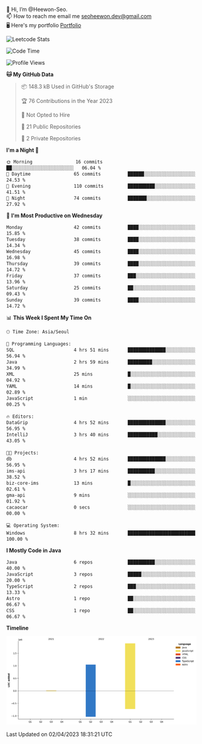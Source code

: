 👋 Hi, I’m @Heewon-Seo.  
📫 How to reach me email me seoheewon.dev@gmail.com   
🖥 Here's my portfolio [Portfolio](https://haileynotes.notion.site/HEEWON-SEO-f98fe97412ee4a6a94fd24fe6832f84c)

![Leetcode Stats](https://leetcode.card.workers.dev/?username=Heewon-Seo)

 <!--START_SECTION:waka-->
![Code Time](http://img.shields.io/badge/Code%20Time-367%20hrs%2050%20mins-blue)

![Profile Views](http://img.shields.io/badge/Profile%20Views-0-blue)

**🐱 My GitHub Data** 

> 📦 148.3 kB Used in GitHub's Storage 
 > 
> 🏆 76 Contributions in the Year 2023
 > 
> 🚫 Not Opted to Hire
 > 
> 📜 21 Public Repositories 
 > 
> 🔑 2 Private Repositories 
 > 
**I'm a Night 🦉** 

```text
🌞 Morning                16 commits          ██░░░░░░░░░░░░░░░░░░░░░░░   06.04 % 
🌆 Daytime                65 commits          ██████░░░░░░░░░░░░░░░░░░░   24.53 % 
🌃 Evening                110 commits         ██████████░░░░░░░░░░░░░░░   41.51 % 
🌙 Night                  74 commits          ███████░░░░░░░░░░░░░░░░░░   27.92 % 
```
📅 **I'm Most Productive on Wednesday** 

```text
Monday                   42 commits          ████░░░░░░░░░░░░░░░░░░░░░   15.85 % 
Tuesday                  38 commits          ████░░░░░░░░░░░░░░░░░░░░░   14.34 % 
Wednesday                45 commits          ████░░░░░░░░░░░░░░░░░░░░░   16.98 % 
Thursday                 39 commits          ████░░░░░░░░░░░░░░░░░░░░░   14.72 % 
Friday                   37 commits          ███░░░░░░░░░░░░░░░░░░░░░░   13.96 % 
Saturday                 25 commits          ██░░░░░░░░░░░░░░░░░░░░░░░   09.43 % 
Sunday                   39 commits          ████░░░░░░░░░░░░░░░░░░░░░   14.72 % 
```


📊 **This Week I Spent My Time On** 

```text
🕑︎ Time Zone: Asia/Seoul

💬 Programming Languages: 
SQL                      4 hrs 51 mins       ██████████████░░░░░░░░░░░   56.94 % 
Java                     2 hrs 59 mins       █████████░░░░░░░░░░░░░░░░   34.99 % 
XML                      25 mins             █░░░░░░░░░░░░░░░░░░░░░░░░   04.92 % 
YAML                     14 mins             █░░░░░░░░░░░░░░░░░░░░░░░░   02.89 % 
JavaScript               1 min               ░░░░░░░░░░░░░░░░░░░░░░░░░   00.25 % 

🔥 Editors: 
DataGrip                 4 hrs 52 mins       ██████████████░░░░░░░░░░░   56.95 % 
IntelliJ                 3 hrs 40 mins       ███████████░░░░░░░░░░░░░░   43.05 % 

🐱‍💻 Projects: 
db                       4 hrs 52 mins       ██████████████░░░░░░░░░░░   56.95 % 
ims-api                  3 hrs 17 mins       ██████████░░░░░░░░░░░░░░░   38.52 % 
biz-core-ims             13 mins             █░░░░░░░░░░░░░░░░░░░░░░░░   02.61 % 
gma-api                  9 mins              ░░░░░░░░░░░░░░░░░░░░░░░░░   01.92 % 
cacaocar                 0 secs              ░░░░░░░░░░░░░░░░░░░░░░░░░   00.00 % 

💻 Operating System: 
Windows                  8 hrs 32 mins       █████████████████████████   100.00 % 
```

**I Mostly Code in Java** 

```text
Java                     6 repos             ██████████░░░░░░░░░░░░░░░   40.00 % 
JavaScript               3 repos             █████░░░░░░░░░░░░░░░░░░░░   20.00 % 
TypeScript               2 repos             ███░░░░░░░░░░░░░░░░░░░░░░   13.33 % 
Astro                    1 repo              ██░░░░░░░░░░░░░░░░░░░░░░░   06.67 % 
CSS                      1 repo              ██░░░░░░░░░░░░░░░░░░░░░░░   06.67 % 
```



**Timeline**

![Lines of Code chart](https://raw.githubusercontent.com/Heewon-Seo/Heewon-Seo/main/assets/bar_graph.png)


 Last Updated on 02/04/2023 18:31:21 UTC
<!--END_SECTION:waka-->

